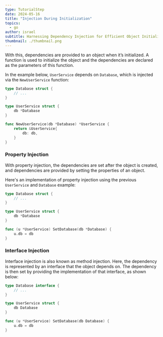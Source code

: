 ```yaml
---
type: TutorialStep
date: 2024-05-16
title: "Injection During Initialization"
topics:
  - go
author: israel
subtitle: Harnessing Dependency Injection for Efficient Object Initialization
thumbnail: ./thumbnail.png
---
```


With this, dependencies are provided to an object when it’s initialized. A function is used to initialize the object and the dependencies are declared as the parameters of this function.

In the example below, `UserService` depends on `Database`, which is injected via the `NewUserService` function:

```go
type Database struct {
    // ...
}

type UserService struct {
    db *Database
}

func NewUserService(db *Database) *UserService {
    return &UserService{
        db: db,
    }
}
```

### Property Injection

With property injection, the dependencies are set after the object is created, and dependencies are provided by setting the properties of an object.

Here's an implementation of property injection using the previous `UserService` and `Database` example:

```go
type Database struct {
    // ...
}

type UserService struct {
    db *Database
}

func (u *UserService) SetDatabase(db *Database) {
    u.db = db
}
```

### Interface Injection

Interface injection is also known as method injection. Here, the dependency is represented by an interface that the object depends on. The dependency is then set by providing the implementation of that interface, as shown below:

```go
type Database interface {
    // ...
}

type UserService struct {
    db Database
}

func (u *UserService) SetDatabase(db Database) {
    u.db = db
}
```
